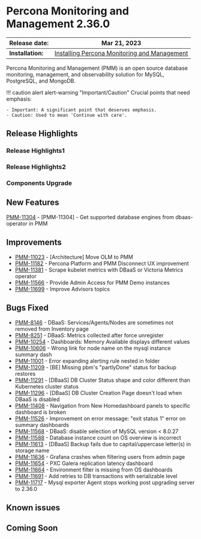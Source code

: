 # Percona Monitoring and Management 2.36.0

| **Release date:** | Mar 21, 2023                                                                                 |
| ----------------- | ----------------------------------------------------------------------------------------------- |
| **Installation:** | [Installing Percona Monitoring and Management](https://www.percona.com/software/pmm/quickstart) |

Percona Monitoring and Management (PMM) is an open source database monitoring, management, and observability solution for MySQL, PostgreSQL, and MongoDB.

!!! caution alert alert-warning "Important/Caution"
    Crucial points that need emphasis:

    - Important: A significant point that deserves emphasis.
    - Caution: Used to mean 'Continue with care'.


## Release Highlights


### Release Highlights1

<!--- Description of the feature with a link to the documentation
 --->

### Release Highlights2

<!--- Description of the feature with a link to the documentation

Add more subsections for more release highlights.

 --->


### Components Upgrade

<!--- - List the components which are upgraded as part of the Release.
 --->


## New Features

[PMM-11304](https://jira.percona.com/browse/PMM-11304) - [PMM-11304] - Get supported database engines from dbaas-operator in PMM

## Improvements

- [PMM-11023](https://jira.percona.com/browse/PMM-11023) - [Architecture] Move OLM to PMM
- [PMM-11182](https://jira.percona.com/browse/PMM-11182) - Percona Platform and PMM Disconnect UX improvement
- [PMM-11381](https://jira.percona.com/browse/PMM-11381) - Scrape kubelet metrics with DBaaS or Victoria Metrics operator
- [PMM-11566](https://jira.percona.com/browse/PMM-11566) - Provide Admin Access for PMM Demo instances
- [PMM-11699](https://jira.percona.com/browse/PMM-11699) - Improve Advisors topics

## Bugs Fixed

- [PMM-8146](https://jira.percona.com/browse/PMM-8146) - DBaaS: Services/Agents/Nodes are sometimes not removed from Inventory page
- [PMM-8251](https://jira.percona.com/browse/PMM-8251) - DBaaS: Metrics collected after force unregister
- [PMM-10254](https://jira.percona.com/browse/PMM-10254) - Dashboards: Memory Available displays different values
- [PMM-10606](https://jira.percona.com/browse/PMM-10606) - Wrong link for node name on the mysql instance summary dash
- [PMM-11001](https://jira.percona.com/browse/PMM-11001) - Error expanding alerting rule nested in folder
- [PMM-11209](https://jira.percona.com/browse/PMM-11209) - [BE] Missing pbm's "partlyDone" status for backup restores
- [PMM-11291](https://jira.percona.com/browse/PMM-11291) - [DBaaS] DB Cluster Status shape and color different than Kubernetes cluster status
- [PMM-11296](https://jira.percona.com/browse/PMM-11296) - [DBaaS] DB Cluster Creation Page doesn't load when DBaaS is disabled
- [PMM-11408](https://jira.percona.com/browse/PMM-11408) - Navigation from New Homedashboard panels to specific dashboard is broken
- [PMM-11526](https://jira.percona.com/browse/PMM-11526) - Improvement on error message: "exit status 1" error on summary dashboards
- [PMM-11568](https://jira.percona.com/browse/PMM-11568) - DBaaS: disable selection of MySQL version < 8.0.27
- [PMM-11588](https://jira.percona.com/browse/PMM-11588) - Database instance count on OS overview is incorrect
- [PMM-11613](https://jira.percona.com/browse/PMM-11613) - [DBaaS] Backup fails due to capital/uppercase letter(s) in storage name
- [PMM-11636](https://jira.percona.com/browse/PMM-11636) - Grafana crashes when filtering users from admin page
- [PMM-11654](https://jira.percona.com/browse/PMM-11654) - PXC Galera replication latency dashboard
- [PMM-11664](https://jira.percona.com/browse/PMM-11664) - Environment filter is missing from OS dashboards
- [PMM-11691](https://jira.percona.com/browse/PMM-11691) - Add retries to DB transactions with serializable level
- [PMM-11717](https://jira.percona.com/browse/PMM-11717) - Mysql exporter Agent stops working post upgrading server to 2.36.0


## Known issues

<!---

- ​List of known issues with a  comprehensive description and link to the JIRA ticket.

    Example:

    [PMM-XXXX](https://jira.percona.com/browse/PMM-XXXX) - Comprehensive description.




    **Solution**

    Description of the solution.

--->

## Coming Soon

<!---

  Share what are the upcoming features on your roadmap to keep users excited:

- Planned item 1
- Planned item 2
--->